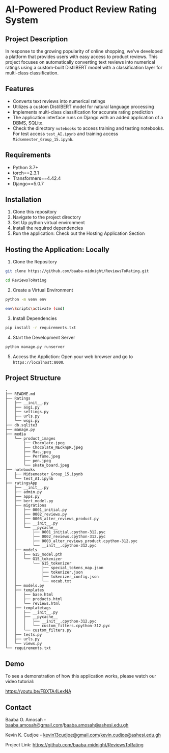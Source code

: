 # AI-Powered Product Review Rating System

## Project Description

In response to the growing popularity of online shopping, we've developed a platform that provides users with easy access to product reviews. This project focuses on automatically converting text reviews into numerical ratings using a custom-built DistilBERT model with a classification layer for multi-class classification.

## Features

- Converts text reviews into numerical ratings
- Utilizes a custom DistilBERT model for natural language processing
- Implements multi-class classification for accurate rating prediction
- The application interface runs on Django with an added application of a DBMS, SQLite.
- Check the directory `notebooks` to access training and testing notebooks. For test access `test_AI.ipynb` and training access `Midsemester_Group_15.ipynb`.

## Requirements

- Python 3.7+
- torch==2.3.1
- Transformers==4.42.4
- Django==5.0.7

## Installation

1. Clone this repository
2. Navigate to the project directory
3. Set Up python virtual environment
4. Install the required dependencies
5. Run the application: Check out the Hosting Application Section

## Hosting the Application: Locally
1. Clone the Repository
   
```bash
git clone https://github.com/baaba-midnight/ReviewsToRating.git
```
```bash
cd ReviewsToRating
```
   
2. Create a Virtual Environment
   
```bash
python -m venv env
```
```bash
env\Scripts\activate (cmd)
```

3. Install Dependencies
   
```bash
pip install -r requirements.txt
```

4. Start the Development Server
   
```bash
python manage.py runserver
```

5. Access the Appliction: Open your web browser and go to `https://localhost:8000`.

## Project Structure
```
.
├── README.md
├── Ratings
│   ├── __init__.py
│   ├── asgi.py
│   ├── settings.py
│   ├── urls.py
│   └── wsgi.py
├── db.sqlite3
├── manage.py
├── media
│   └── product_images
│       ├── Chocolate.jpeg
│       ├── Chocolate_NEcknpR.jpeg
│       ├── Mac.jpeg
│       ├── Perfume.jpeg
│       ├── pen.jpeg
│       └── skate_board.jpeg
├── notebooks
│   ├── Midsemester_Group_15.ipynb
│   └── test_AI.ipynb
├── ratingsApp
│   ├── __init__.py
│   ├── admin.py
│   ├── apps.py
│   ├── bert_model.py
│   ├── migrations
│   │   ├── 0001_initial.py
│   │   ├── 0002_reviews.py
│   │   ├── 0003_alter_reviews_product.py
│   │   ├── __init__.py
│   │   └── __pycache__
│   │       ├── 0001_initial.cpython-312.pyc
│   │       ├── 0002_reviews.cpython-312.pyc
│   │       ├── 0003_alter_reviews_product.cpython-312.pyc
│   │       └── __init__.cpython-312.pyc
│   ├── models
│   │   ├── G15_model.pth
│   │   └── G15_tokenizer
│   │       └── G15_tokenizer
│   │           ├── special_tokens_map.json
│   │           ├── tokenizer.json
│   │           ├── tokenizer_config.json
│   │           └── vocab.txt
│   ├── models.py
│   ├── templates
│   │   ├── base.html
│   │   ├── products.html
│   │   └── reviews.html
│   ├── templatetags
│   │   ├── __init__.py
│   │   ├── __pycache__
│   │   │   ├── __init__.cpython-312.pyc
│   │   │   └── custom_filters.cpython-312.pyc
│   │   └── custom_filters.py
│   ├── tests.py
│   ├── urls.py
│   └── views.py
└── requirements.txt
```

## Demo

To see a demonstration of how this application works, please watch our video tutorial:

https://youtu.be/FBXTA4LexNA

## Contact

Baaba O. Amosah - baaba.amosah@gmail.com/baaba.amosah@ashesi.edu.gh

Kevin K. Cudjoe - kevin13cudjoe@gmail.com/kevin.cudjoe@ashesi.edu.gh

Project Link: https://github.com/baaba-midnight/ReviewsToRating
